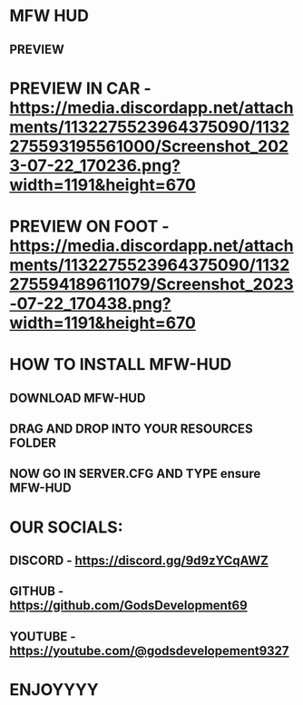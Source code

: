 # MFW HUD 

## PREVIEW

# PREVIEW IN CAR - https://media.discordapp.net/attachments/1132275523964375090/1132275593195561000/Screenshot_2023-07-22_170236.png?width=1191&height=670

# PREVIEW ON FOOT - https://media.discordapp.net/attachments/1132275523964375090/1132275594189611079/Screenshot_2023-07-22_170438.png?width=1191&height=670

# HOW TO INSTALL MFW-HUD

## DOWNLOAD MFW-HUD 
## DRAG AND DROP INTO YOUR RESOURCES FOLDER
## NOW GO IN SERVER.CFG AND TYPE ensure MFW-HUD

# OUR SOCIALS:
## DISCORD - https://discord.gg/9d9zYCqAWZ
## GITHUB - https://github.com/GodsDevelopment69
## YOUTUBE - https://youtube.com/@godsdevelopement9327

# ENJOYYYY